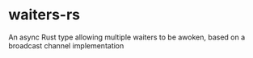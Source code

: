 # waiters-rs
An async Rust type allowing multiple waiters to be awoken, based on a broadcast channel implementation

